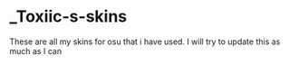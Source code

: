 # _Toxiic-s-skins
These are all my skins for osu that i have used. I will try to update this as much as I can
